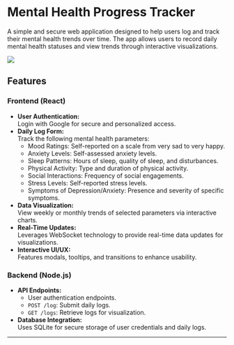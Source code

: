 # Mental Health Progress Tracker

A simple and secure web application designed to help users log and track their mental health trends over time. The app
allows users to record daily mental health statuses and view trends through interactive visualizations.

![](https://iili.io/2iaUpna.png)

## Features

### Frontend (React)

- **User Authentication:**  
  Login with Google for secure and personalized access.
- **Daily Log Form:**  
  Track the following mental health parameters:
    - Mood Ratings: Self-reported on a scale from very sad to very happy.
    - Anxiety Levels: Self-assessed anxiety levels.
    - Sleep Patterns: Hours of sleep, quality of sleep, and disturbances.
    - Physical Activity: Type and duration of physical activity.
    - Social Interactions: Frequency of social engagements.
    - Stress Levels: Self-reported stress levels.
    - Symptoms of Depression/Anxiety: Presence and severity of specific symptoms.
- **Data Visualization:**  
  View weekly or monthly trends of selected parameters via interactive charts.
- **Real-Time Updates:**  
  Leverages WebSocket technology to provide real-time data updates for visualizations.
- **Interactive UI/UX:**  
  Features modals, tooltips, and transitions to enhance usability.

### Backend (Node.js)

- **API Endpoints:**
    - User authentication endpoints.
    - `POST /log`: Submit daily logs.
    - `GET /logs`: Retrieve logs for visualization.
- **Database Integration:**  
  Uses SQLite for secure storage of user credentials and daily logs.

---
